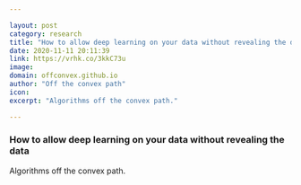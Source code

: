 ```yaml
---

layout: post
category: research
title: "How to allow deep learning on your data without revealing the data"
date: 2020-11-11 20:11:39
link: https://vrhk.co/3kkC73u
image: 
domain: offconvex.github.io
author: "Off the convex path"
icon: 
excerpt: "Algorithms off the convex path."

---
```


### How to allow deep learning on your data without revealing the data

Algorithms off the convex path.
